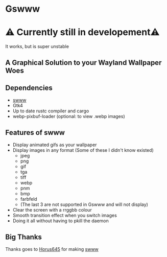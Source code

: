 # Gswww

# ⚠️ Currently still in developement⚠️
It works, but is super unstable

## A Graphical Solution to your Wayland Wallpaper Woes

## Dependencies
+ [swww](https://github.com/Horus645/swww)
+ Gtk4
+ Up to date rustc compiler and cargo
+ webp-pixbuf-loader (optional: to view .webp images)

## Features of swww
+ Display animated gifs as your wallpaper
+ Display images in any format (Some of these I didn't know existed)
    + jpeg
    + png
    + gif
    + tga
    + tiff
    + webp
    + pnm
    + bmp
    + farbfeld
    + (The last 3 are not supported in Gswww and will not display)
+ Clear the screen with a rrggbb colour
+ Smooth transition effect when you switch images
+ Doing it all without having to pkill the daemon

## Big Thanks
Thanks goes to [Horus645](https://github.com/Horus645) for making [swww](https://github.com/Horus645/swww)


